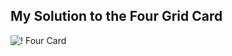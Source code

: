 ## My Solution to the Four Grid Card

![! Four Card](https://github.com/user-attachments/assets/18f78870-2e7e-4def-a0ce-5366ee317060)



